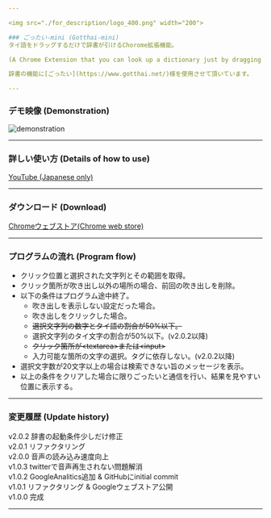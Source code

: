 ```yaml
---

<img src="./for_description/logo_400.png" width="200">

### ごったい-mini (Gotthai-mini)
タイ語をドラッグするだけで辞書が引けるChorome拡張機能。

(A Chrome Extension that you can look up a dictionary just by dragging Thai.)

辞書の機能に[ごったい](https://www.gotthai.net/)様を使用させて頂いています。  

---
```


### デモ映像 (Demonstration)
![demonstration](./for_description/animation.gif)

---

### 詳しい使い方 (Details of how to use)
[YouTube (Japanese only)](https://youtu.be/uHAtoQ3XLl8)

---

### ダウンロード (Download)

[Chromeウェブストア(Chrome web store)](https://chrome.google.com/webstore/detail/%E3%81%94%E3%81%A3%E3%81%9F%E3%81%84mini/ifcgngcnnmdcbnigbmfiedlnkmfiekkb?hl=ja&authuser=0)

---

### プログラムの流れ (Program flow)
- クリック位置と選択された文字列とその範囲を取得。
- クリック箇所が吹き出し以外の場所の場合、前回の吹き出しを削除。
- 以下の条件はプログラム途中終了。
  - 吹き出しを表示しない設定だった場合。
  - 吹き出しをクリックした場合。
  - ~~選択文字列の数字とタイ語の割合が50%以下。~~
  - 選択文字列のタイ文字の割合が50%以下。(v2.0.2以降)
  - ~~クリック箇所が\<textarea\>または\<input\>~~
  - 入力可能な箇所の文字の選択。タグに依存しない。(v2.0.2以降)
- 選択文字数が20文字以上の場合は検索できない旨のメッセージを表示。
- 以上の条件をクリアした場合に限りごったいと通信を行い、結果を見やすい位置に表示する。

---

### 変更履歴 (Update history)
v2.0.2 辞書の起動条件少しだけ修正  
v2.0.1 リファクタリング  
v2.0.0 音声の読み込み速度向上  
v1.0.3 twitterで音声再生されない問題解消  
v1.0.2 GoogleAnalitics追加 & GitHubにinitial commit  
v1.0.1 リファクタリング & Googleウェブストア公開  
v1.0.0 完成

---
